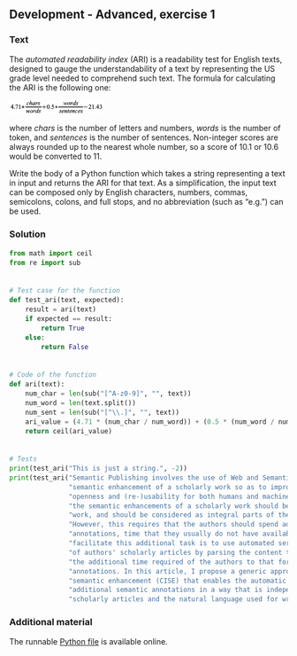 ## Development - Advanced, exercise 1

### Text
The *automated readability index* (ARI) is a readability test for English texts, designed to gauge the understandability of a text by representing the US grade level needed to comprehend such text. The formula for calculating the ARI is the following one:

<img src="img/ari.png" alt="ARI" style="max-height:25px;" />

where *chars* is the number of letters and numbers, *words* is the number of token, and *sentences* is the number of sentences. Non-integer scores are always rounded up to the nearest whole number, so a score of 10.1 or 10.6 would be converted to 11.

Write the body of a Python function which takes a string representing a text in input and returns the ARI for that text. As a simplification, the input text can be composed only by English characters, numbers, commas, semicolons, colons, and full stops, and no abbreviation (such as “e.g.”) can be used.

### Solution
```python
from math import ceil
from re import sub


# Test case for the function
def test_ari(text, expected):
    result = ari(text)
    if expected == result:
        return True
    else:
        return False


# Code of the function
def ari(text):
    num_char = len(sub("[^A-z0-9]", "", text))
    num_word = len(text.split())
    num_sent = len(sub("[^\\.]", "", text))
    ari_value = (4.71 * (num_char / num_word)) + (0.5 * (num_word / num_sent)) - 21.43
    return ceil(ari_value)


# Tests
print(test_ari("This is just a string.", -2))
print(test_ari("Semantic Publishing involves the use of Web and Semantic Web technologies and standards for the " \
               "semantic enhancement of a scholarly work so as to improve its discoverability, interactivity, " \
               "openness and (re-)usability for both humans and machines. Recently, people have suggested that " \
               "the semantic enhancements of a scholarly work should be undertaken by the authors of that scholarly " \
               "work, and should be considered as integral parts of the contribution subjected to peer review. " \
               "However, this requires that the authors should spend additional time and effort adding such semantic " \
               "annotations, time that they usually do not have available. Thus, the most pragmatic way to " \
               "facilitate this additional task is to use automated services that create the semantic annotation " \
               "of authors' scholarly articles by parsing the content that they have already written, thus reducing " \
               "the additional time required of the authors to that for checking and validating these semantic " \
               "annotations. In this article, I propose a generic approach called compositional and iterative " \
               "semantic enhancement (CISE) that enables the automatic enhancement of scholarly papers with " \
               "additional semantic annotations in a way that is independent of the markup used for storing " \
               "scholarly articles and the natural language used for writing their content.", 25))
``` 

### Additional material
The runnable [Python file](exercise_1.py) is available online.
